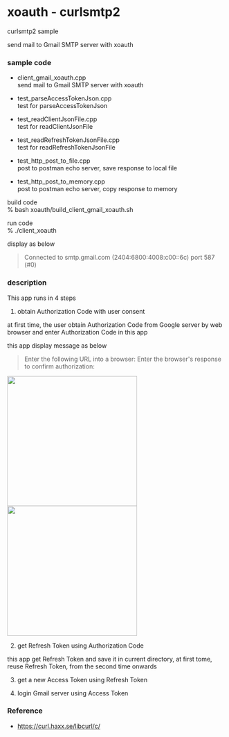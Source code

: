 xoauth - curlsmtp2 
===============

curlsmtp2 sample <br/>

send mail to Gmail SMTP server with xoauth <br/>


### sample code
- client_gmail_xoauth.cpp <br/>
send mail to Gmail SMTP server with xoauth <br/>


- test_parseAccessTokenJson.cpp <br/>
test for  parseAccessTokenJson <br/>
- test_readClientJsonFile.cpp <br/>
 test for readClientJsonFile <br/>
- test_readRefreshTokenJsonFile.cpp <br/>
test for readRefreshTokenJsonFile <br/>

- test_http_post_to_file.cpp <br/>
post to postman echo server,  save response to local file <br/>
- test_http_post_to_memory.cpp <br/>
post to postman echo server,  copy response to memory <br/>


build code <br/>
% bash xoauth/build_client_gmail_xoauth.sh



run code <br/>
% ./client_xoauth

display as below <br/>
> Connected to smtp.gmail.com (2404:6800:4008:c00::6c) port 587 (#0) <br/>

### description
This app runs in 4 steps

1. obtain Authorization Code with user consent 

 at first time,  the user obtain Authorization Code from Google server by web browser
and enter Authorization Code in this app

this app display message as below
> Enter the following URL into a browser:
> Enter the browser's response to confirm authorization:

<img src="https://raw.githubusercontent.com/ohwada/MAC_cpp_Samples/master/curlsmtp/setup/images/google_user_consent.png" width="300" />

<img src="https://raw.githubusercontent.com/ohwada/MAC_cpp_Samples/master/smtp/setup/images/google_authorization_code.png" width="300" />

2. get Refresh Token using Authorization Code

this app get Refresh Token
and save it in current directory,  at first tome, 
reuse Refresh Token, from the second time onwards

3. get a new Access Token using Refresh Token

4. login Gmail server using Access Token


### Reference <br/>
- https://curl.haxx.se/libcurl/c/






